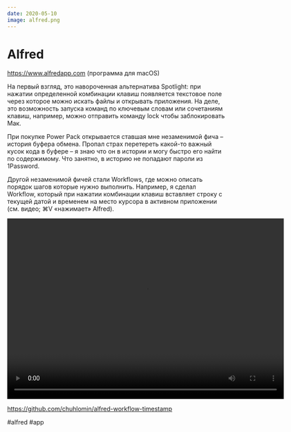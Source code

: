 ```yaml
---
date: 2020-05-10
image: alfred.png
---
```


# Alfred

https://www.alfredapp.com (программа для macOS)

На первый взгляд, это навороченная альтернатива Spotlight: при нажатии определенной комбинации клавиш появляется текстовое поле через которое можно искать файлы и открывать приложения. На деле, это возможность запуска команд по ключевым словам или сочетаниям клавиш, например, можно отправить команду lock чтобы заблокировать Мак.

При покупке Power Pack открывается ставшая мне незаменимой фича – история буфера обмена. 
Пропал страх перетереть какой-то важный кусок кода в буфере – я знаю что он в истории и могу быстро его найти по содержимому.
Что занятно, в историю не попадают пароли из 1Password.

Другой незаменимой фичей стали Workflows, где можно описать порядок шагов которые нужно выполнить.
Например, я сделал Workflow, который при нажатии комбинации клавиш вставляет строку с текущей датой и временем на место курсора в активном приложении (см. видео; ⌘V «нажимает» Alfred).

<video width="640" height="418" controls>
  <source src="alfred.mp4" type="video/mp4">
</video>

https://github.com/chuhlomin/alfred-workflow-timestamp

#alfred #app
